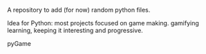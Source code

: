 A repository to add (for now) random python files.

Idea for Python:
most projects focused on game making. gamifying learning, keeping it interesting and progressive.

pyGame
